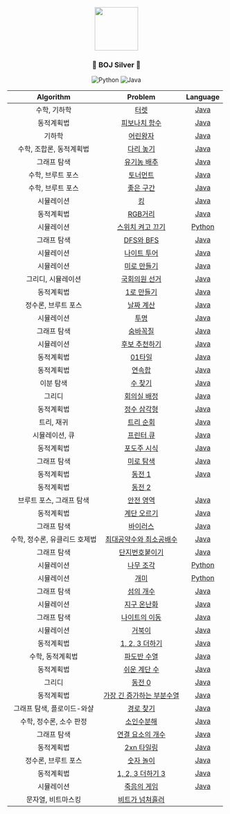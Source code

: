 <div align="center">
<img src="https://blog.kakaocdn.net/dn/DWDqx/btqCF8ao0qJ/T8JiTZF0sHxeCFIcOMGsv1/img.png" height="100">

### <center>🥈 BOJ Silver 🥈</center>

![Python](https://img.shields.io/badge/python-3670A0?style=for-the-badge&logo=python&logoColor=ffdd54)
![Java](https://img.shields.io/badge/java-%23ED8B00.svg?style=for-the-badge&logo=java&logoColor=white)

| Algorithm |  Problem  |  Language  |
|:---------:|:---------:|:----------:|
| 수학, 기하학 | [터렛](https://www.acmicpc.net/problem/1002) | [Java](./src/[BOJ]1002_터렛.java) |
| 동적계획법 | [피보나치 함수](https://www.acmicpc.net/problem/1003) | [Java](./src/[BOJ]1003_피보나치함수.java) |
| 기하학 | [어린왕자](https://www.acmicpc.net/problem/1004) | [Java](./src/[BOJ]1004_어린왕자.java) |
| 수학, 조합론, 동적계획법 | [다리 놓기](https://www.acmicpc.net/problem/1010) | [Java](./src/[BOJ]1010_다리놓기.java) |
| 그래프 탐색 | [유기농 배추](https://www.acmicpc.net/problem/1012) | [Java](./src/[BOJ]1012_유기농배추.java) |
| 수학, 브루트 포스 | [토너먼트](https://www.acmicpc.net/problem/1057) | [Java](./src/[BOJ]1057_토너먼트.java) |
| 수학, 브루트 포스 | [좋은 구간](https://www.acmicpc.net/problem/1059) | [Java](./src/[BOJ]1059_좋은구간.java) |
| 시뮬레이션 | [킹](https://www.acmicpc.net/problem/1063) | [Java](./src/[BOJ]1063_킹.java) |
| 동적계획법 | [RGB거리](https://www.acmicpc.net/problem/1149) | [Java](./src/[BOJ]1149_RGB거리.java) |
| 시뮬레이션 | [스위치 켜고 끄기](https://www.acmicpc.net/problem/1244) | [Python](./src/[BOJ]1244_스위치켜고끄기.py) |
| 그래프 탐색 | [DFS와 BFS](https://www.acmicpc.net/problem/1260) | [Java](./src/[BOJ]1260_DFS와BFS.java) |
| 시뮬레이션 | [나이트 투어](https://www.acmicpc.net/problem/1331) | [Java](./src/[BOJ]1331_나이트투어.java) |
| 시뮬레이션 | [미로 만들기](https://www.acmicpc.net/problem/1347) | [Java](./src/[BOJ]1347_미로만들기.java) |
| 그리디, 시뮬레이션 | [국회의원 선거](https://www.acmicpc.net/problem/1417) | [Java](./src/[BOJ]1417_국회의원선거.java) |
| 동적계획법 | [1로 만들기](https://www.acmicpc.net/problem/1463) | [Java](./src/[BOJ]1463_1로만들기.java) |
| 정수론, 브루트 포스 | [날짜 계산](https://www.acmicpc.net/problem/1476) | [Java](./src/[BOJ]1476_날짜계산.java) |
| 시뮬레이션 | [투명](https://www.acmicpc.net/problem/1531) | [Java](./src/[BOJ]1531_투명.java) |
| 그래프 탐색 | [숨바꼭질](https://www.acmicpc.net/problem/1697) | [Java](./src/[BOJ]1697_숨바꼭질.java) |
| 시뮬레이션 | [후보 추천하기](https://www.acmicpc.net/problem/1713) | [Java](./src/[BOJ]1713_후보추천하기.java) |
| 동적계획법 | [01타일](https://www.acmicpc.net/problem/1904) | [Java](./src/[BOJ]1904_01타일.java) |
| 동적계획법 | [연속합](https://www.acmicpc.net/problem/1912) | [Java](./src/[BOJ]1912_연속합.java) |
| 이분 탐색 | [수 찾기](https://www.acmicpc.net/problem/1920) | [Java](./src/[BOJ]1920_수찾기.java) |
| 그리디 | [회의실 배정](https://www.acmicpc.net/problem/1931) | [Java](./src/[BOJ]1931_회의실배정.java) |
| 동적계획법 | [정수 삼각형](https://www.acmicpc.net/problem/1932) | [Java](./src/[BOJ]1932_정수삼각형.java) |
| 트리, 재귀 | [트리 순회](https://www.acmicpc.net/problem/1991) | [Java](./src/[BOJ]1991_트리순회.java) |
| 시뮬레이션, 큐 | [프린터 큐](https://www.acmicpc.net/problem/1966) | [Java](./src/[BOJ]1966_프린터큐.java) |
| 동적계획법 | [포도주 시식](https://www.acmicpc.net/problem/2156) | [Java](./src/[BOJ]2156_포도주시식.java) |
| 그래프 탐색 | [미로 탐색](https://www.acmicpc.net/problem/2178) | [Java](./src/[BOJ]2178_미로탐색.java) |
| 동적계획법 | [동전 1](https://www.acmicpc.net/problem/2293) | [Java](./src/[BOJ]2293_동전1.java) |
| 동적계획법 | [동전 2](https://www.acmicpc.net/problem/2294) |  |
| 브루트 포스, 그래프 탐색 | [안전 영역](https://www.acmicpc.net/problem/2468) | [Java](./src/[BOJ]2468_안전영역.java) |
| 동적계획법 | [계단 오르기](https://www.acmicpc.net/problem/2579) | [Java](./src/[BOJ]2579_계단오르기.java) |
| 그래프 탐색 | [바이러스](https://www.acmicpc.net/problem/2606) | [Java](./src/[BOJ]2606_바이러스.java) |
| 수학, 정수론, 유클리드 호제법 | [최대공약수와 최소공배수](https://www.acmicpc.net/problem/2609) | [Java](./src/[BOJ]2609_최대공약수와최소공배수.java) |
| 그래프 탐색 | [단지번호붙이기](https://www.acmicpc.net/problem/2667) | [Java](./src/[BOJ]2667_단지번호붙이기.java) |
| 시뮬레이션 | [나무 조각](https://www.acmicpc.net/problem/2947) | [Python](./src/[BOJ]2947_나무조각.py) |
| 시뮬레이션 | [개미](https://www.acmicpc.net/problem/3048) | [Python](./src/[BOJ]3048_개미.py) |
| 그래프 탐색 | [섬의 개수](https://www.acmicpc.net/problem/4963) | [Java](./src/[BOJ]4963_섬의개수.java) |
| 시뮬레이션 | [지구 온난화](https://www.acmicpc.net/problem/5212) | [Java](./src/[BOJ]5212_지구온난화.java) |
| 그래프 탐색 | [나이트의 이동](https://www.acmicpc.net/problem/7562) | [Java](./src/[BOJ]7562_나이트의이동.java) |
| 시뮬레이션 | [거북이](https://www.acmicpc.net/problem/8911) | [Java](./src/[BOJ]8911_거북이.java) |
| 동적계획법 | [1, 2, 3 더하기](https://www.acmicpc.net/problem/9095) | [Java](./src/[BOJ]9095_1,2,3더하기.java) |
| 수학, 동적계획법 | [파도반 수열](https://www.acmicpc.net/problem/9461) | [Java](./src/[BOJ]9461_파도반수열.java) |
| 동적계획법 | [쉬운 계단 수](https://www.acmicpc.net/problem/10844) | [Java](./src/[BOJ]10844_쉬운계단수.java) |
| 그리디 | [동전 0](https://www.acmicpc.net/problem/11047) | [Java](./src/[BOJ]11047_동전0.java) |
| 동적계획법 | [가장 긴 증가하는 부분수열](https://www.acmicpc.net/problem/11053) | [Java](./src/[BOJ]11053_가장긴증가하는부분수열.java) |
| 그래프 탐색, 플로이드-와샬 | [경로 찾기](https://www.acmicpc.net/problem/11403) | [Java](./src/[BOJ]11403_경로찾기.java) |
| 수학, 정수론, 소수 판정 | [소인수분해](https://www.acmicpc.net/problem/11653) | [Java](./src/[BOJ]11653_소인수분해.java) |
| 그래프 탐색 | [연결 요소의 개수](https://www.acmicpc.net/problem/11724) | [Java](./src/[BOJ]11724_연결요소의개수.java) |
| 동적계획법 | [2xn 타일링](https://www.acmicpc.net/problem/11726) | [Java](./src/[BOJ]11726_2xn타일링.java) |
| 정수론, 브루트 포스 | [숫자 놀이](https://www.acmicpc.net/problem/12971) | [Java](./src/[BOJ]12971_숫자놀이.java) |
| 동적계획법 | [1, 2, 3 더하기 3](https://www.acmicpc.net/problem/15988) | [Java](./src/[BOJ]15988_1,2,3더하기3.java) |
| 시뮬레이션 | [죽음의 게임](https://www.acmicpc.net/problem/15988) | [Java](./src/[BOJ]17204_죽음의게임.java) |
| 문자열, 비트마스킹 | [비트가 넘쳐흘러](https://www.acmicpc.net/problem/17419) | |
</div>